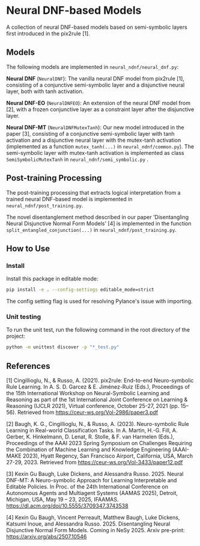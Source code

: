 # Neural DNF-based Models

A collection of neural DNF-based models based on semi-symbolic layers first
introduced in the pix2rule [1].

## Models

The following models are implemented in `neural_ndnf/neural_dnf.py`:

**Neural DNF** (`NeuralDNF`): The vanilla neural DNF model from pix2rule [1],
consisting of a conjunctive semi-symbolic layer and a disjunctive neural layer,
both with tanh activation.

**Neural DNF-EO** (`NeuralDNFEO`): An extension of the neural DNF model from
[2], with a frozen conjunctive layer as a constraint layer after the disjunctive
layer.

**Neural DNF-MT** (`NeuralDNFMutexTanh`): Our new model introduced in the paper
[3], consisting of a conjunctive semi-symbolic layer with tanh activation and a
disjunctive neural layer with the mutex-tanh activation (implemented as a
function `mutex_tanh(...)` in `neural_ndnf/common.py`). The semi-symbolic layer
with mutex-tanh activation is implemented as class `SemiSymbolicMutexTanh` in
`neural_ndnf/semi_symbolic.py` .

## Post-training Processing

The post-training processing that extracts logical interpretation from a trained
neural DNF-based model is implemented in `neural_ndnf/post_training.py`.

The novel disentanglement method described in our paper 'Disentangling Neural
Disjunctive Normal Form Models' [4] is implemented in the function
`split_entangled_conjunction(...)` in `neural_ndnf/post_training.py`.

## How to Use

### Install

Install this package in editable mode:

```bash
pip install -e . --config-settings editable_mode=strict
```

The config setting flag is used for resolving Pylance's issue with importing.

### Unit testing

To run the unit test, run the following command in the root directory of the
project:

```bash
python -m unittest discover -p "*_test.py"
```

## References

[1] Cingillioglu, N., & Russo, A. (2021). pix2rule: End-to-end Neuro-symbolic
Rule Learning. In A. S. D. Garcez & E. Jiménez-Ruiz (Eds.), Proceedings of the
15th International Workshop on Neural-Symbolic Learning and Reasoning as part of
the 1st International Joint Conference on Learning & Reasoning (IJCLR 2021),
Virtual conference, October 25-27, 2021 (pp. 15–56). Retrieved from
https://ceur-ws.org/Vol-2986/paper3.pdf

[2] Baugh, K. G., Cingillioglu, N., & Russo, A. (2023). Neuro-symbolic Rule
Learning in Real-world Classification Tasks. In A. Martin, H.-G. Fill, A.
Gerber, K. Hinkelmann, D. Lenat, R. Stolle, & F. van Harmelen (Eds.),
Proceedings of the AAAI 2023 Spring Symposium on Challenges Requiring the
Combination of Machine Learning and Knowledge Engineering (AAAI-MAKE 2023),
Hyatt Regency, San Francisco Airport, California, USA, March 27-29, 2023.
Retrieved from https://ceur-ws.org/Vol-3433/paper12.pdf

[3] Kexin Gu Baugh, Luke Dickens, and Alessandra Russo. 2025. Neural DNF-MT: A
Neuro-symbolic Approach for Learning Interpretable and Editable Policies. In
Proc. of the 24th International Conference on Autonomous Agents and Multiagent
Systems (AAMAS 2025), Detroit, Michigan, USA, May 19 – 23, 2025, IFAAMAS.
https://dl.acm.org/doi/10.5555/3709347.3743538

[4] Kexin Gu Baugh, Vincent Perreault, Matthew Baugh, Luke Dickens, Katsumi
Inoue, and Alessandra Russo. 2025. Disentangling Neural Disjunctive Normal Form
Models. Coming in NeSy 2025. Arxiv pre-print: https://arxiv.org/abs/2507.10546
